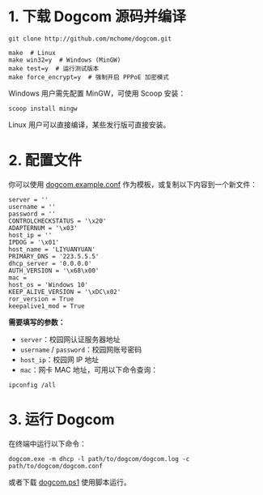 # 1. 下载 Dogcom 源码并编译

```shell
git clone http://github.com/mchome/dogcom.git
```

```shell
make  # Linux
make win32=y  # Windows (MinGW)
make test=y  # 运行测试版本
make force_encrypt=y  # 强制开启 PPPoE 加密模式
```

Windows 用户需先配置 MinGW，可使用 Scoop 安装：

```shell
scoop install mingw
```

Linux 用户可以直接编译，某些发行版可直接安装。

# 2. 配置文件

你可以使用 [dogcom.example.conf](../assets/config/dogcom.example.conf) 作为模板，或复制以下内容到一个新文件：

```
server = ''
username = ''
password = ''
CONTROLCHECKSTATUS = '\x20'
ADAPTERNUM = '\x03'
host_ip = ''
IPDOG = '\x01'
host_name = 'LIYUANYUAN'
PRIMARY_DNS = '223.5.5.5'
dhcp_server = '0.0.0.0'
AUTH_VERSION = '\x68\x00'
mac =
host_os = 'Windows 10'
KEEP_ALIVE_VERSION = '\xDC\x02'
ror_version = True
keepalive1_mod = True
```

**需要填写的参数：**

- `server`：校园网认证服务器地址
- `username` / `password`：校园网账号密码
- `host_ip`：校园网 IP 地址
- `mac`：网卡 MAC 地址，可用以下命令查询：

```shell
ipconfig /all
```

# 3. 运行 Dogcom

在终端中运行以下命令：

```shell
dogcom.exe -m dhcp -l path/to/dogcom/dogcom.log -c path/to/dogcom/dogcom.conf
```

或者下载 [dogcom.ps1](../assets/script/dogcom.ps1) 使用脚本运行。
